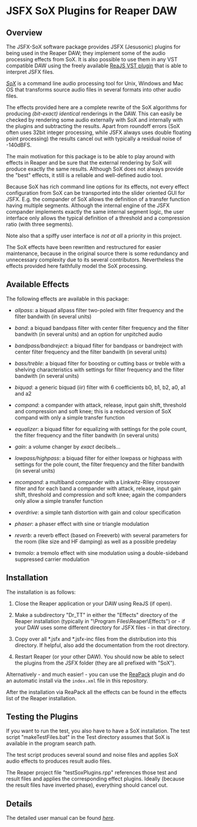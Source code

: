 JSFX SoX Plugins for Reaper DAW
===============================

Overview
--------

The JSFX-SoX software package provides JSFX (Jesusonic) plugins for
being used in the Reaper DAW; they implement some of the audio
processing effects from SoX.  It is also possible to use them in any
VST compatible DAW using the freely available [ReaJS VST
plugin][reference:ReaJS] that is able to interpret JSFX files.

*[SoX][reference:SoX]* is a command line audio processing tool for
Unix, Windows and Mac OS that transforms source audio files in several
formats into other audio files.

The effects provided here are a complete rewrite of the SoX algorithms
for producing *(bit-exact) identical* renderings in the DAW.  This can
easily be checked by rendering some audio externally with SoX and
internally with the plugins and subtracting the results.  Apart from
roundoff errors (SoX often uses 32bit integer processing, while JSFX
always uses double floating point processing) the results cancel out
with typically a residual noise of -140dBFS.

The main motivation for this package is to be able to play around with
effects in Reaper and be sure that the external rendering by SoX will
produce exactly the same results.  Although SoX does not always
provide the "best" effects, it still is a reliable and well-defined
audio tool.

Because SoX has rich command line options for its effects, not every
effect configuration from SoX can be transported into the slider
oriented GUI for JSFX.  E.g. the compander of SoX allows the
definition of a transfer function having multiple segments.  Although
the internal engine of the JSFX compander implements exactly the same
internal segment logic, the user interface only allows the typical
definition of a threshold and a compression ratio (with three
segments).

Note also that a spiffy user interface is *not at all* a priority in
this project.

The SoX effects have been rewritten and restructured for easier
maintenance, because in the original source there is some redundancy
and unnecessary complexity due to its several contributors.
Nevertheless the effects provided here faithfully model the SoX
processing.

Available Effects
-----------------

The following effects are available in this package:

  - *allpass*: a biquad allpass filter two-poled with filter frequency
        and the filter bandwith (in several units)

  - *band*: a biquad bandpass filter with center filter frequency and
        the filter bandwith (in several units) and an option for
        unpitched audio

  - *bandpass/bandreject*: a biquad filter for bandpass or bandreject
        with center filter frequency and the filter bandwith (in
        several units)

  - *bass/treble*: a biquad filter for boosting or cutting bass or
        treble with a shelving characteristics with settings for
        filter frequency and the filter bandwith (in several units)

  - *biquad*: a generic biquad (iir) filter with 6 coefficients b0,
        b1, b2, a0, a1 and a2

  - *compand*: a compander with attack, release, input gain shift,
        threshold and compression and soft knee; this is a reduced
        version of SoX compand with only a simple transfer function

  - *equalizer*: a biquad filter for equalizing with settings for the
        pole count, the filter frequency and the filter bandwith (in
        several units)

  - *gain*: a volume changer by _exact_ decibels...

  - *lowpass/highpass*: a biquad filter for either lowpass or highpass
        with settings for the pole count, the filter frequency and the
        filter bandwith (in several units)

  - *mcompand*: a multiband compander with a Linkwitz-Riley crossover
        filter and for each band a compander with attack, release,
        input gain shift, threshold and compression and soft knee;
        again the companders only allow a simple transfer function

  - *overdrive*: a simple tanh distortion with gain and colour
        specification

  - *phaser*: a phaser effect with sine or triangle modulation

  - *reverb*: a reverb effect (based on Freeverb) with several
        parameters for the room (like size and HF damping) as well as
        a possible predelay

  - *tremolo*: a tremolo effect with sine modulation using a
        double-sideband suppressed carrier modulation

Installation
-----------------

The installation is as follows:

   1. Close the Reaper application or your DAW using ReaJS (if open).

   2. Make a subdirectory "Dr_TT" in either the "Effects" directory of
      the Reaper installation (typically in "\Program
      Files\Reaper\Effects") or - if your DAW uses some different
      directory for JSFX files - in that directory.

   3. Copy over all *.jsfx and *.jsfx-inc files from the distribution
      into this directory.  If helpful, also add the documentation
      from the root directory.

   4. Restart Reaper (or your other DAW).  You should now be able to
      select the plugins from the JSFX folder (they are all prefixed
      with "SoX").

Alternatively -&nbsp;and much easier!&nbsp;- you can use the
[ReaPack][reference:reapack] plugin and do an automatic install via
the `index.xml` file in this repository.

After the installation via ReaPack all the effects can be found in the
effects list of the Reaper installation.

Testing the Plugins
-------------------

If you want to run the test, you also have to have a SoX installation.
The test script "makeTestFiles.bat" in the Test directory assumes that
SoX is available in the program search path.

The test script produces several sound and noise files and applies SoX
audio effects to produces result audio files.

The Reaper project file "testSoxPlugins.rpp" references those test and
result files and applies the corresponding effect plugins.  Ideally
(because the result files have inverted phase), everything should
cancel out.

Details
-------

The detailed user manual can be found *[here][reference:manual]*.


[reference:SoX]: http://sox.sourceforge.net/
[reference:ReaJS]: https://www.reaper.fm/reaplugs/
[reference:reapack]: https://reapack.com/
[reference:manual]: https://github.com/prof-spock/SoX-Plugins-JSFX/raw/master/JSFXSOX-Plugins-Documentation.pdf